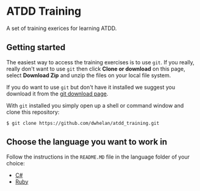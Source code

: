 # ATDD Training
A set of training exerices for learning ATDD.


## Getting started
The easiest way to access the training exercises is to use `git`. If you really, really don't want to use `git` then
click **Clone or download** on this page, select **Download Zip** and  unzip the files on your local file system.

If you do want to use `git` but don't have it installed we suggest you download it from the [git download page](https://git-scm.com/download/).

With `git` installed you simply open up a shell or command window and clone this repository:

```
$ git clone https://github.com/dwhelan/atdd_training.git
```

## Choose the language you want to work in
Follow the instructions in the `README.MD` file in the language folder of your choice:

 * [C#](cs)
 * [Ruby](ruby)
 